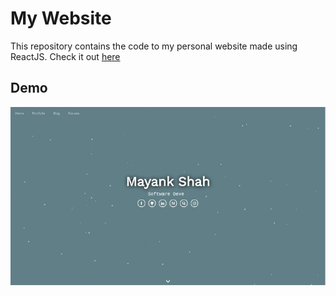 # My Website
This repository contains the code to my personal website made using ReactJS. Check it out [here](www.mayankshah.in)

## Demo
![demo](demo/demo.gif)
